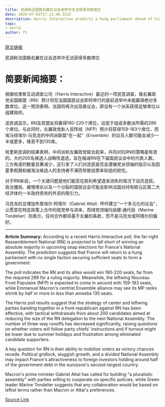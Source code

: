 ```yaml
---
title: 民调称法国极右翼在议会选举中无法获得多数席位
date: 2024-07-03T17:21:46.312Z
description: Harris Interactive predicts a hung parliament ahead of high-stakes run-off on July 7
tags: 
- world
author: ft
---
```


[原文链接](https://ft.com/content/a655a424-a91b-4796-a5e4-fd851a54bb40)

民调称法国极右翼在议会选举中无法获得多数席位

# 简要新闻摘要：

根据哈里斯互动调查公司（Harris Interactive）最近的一项民意调查，极右翼政党全国联盟（RN）预计将在法国国民议会即将举行的提前选举中未能赢得绝对多数席位。这一预测表明，法国将再次出现悬议会，即没有一个派系获得足够席位以组建政府。

该民调显示，RN及其盟友将赢得190-220个席位，远低于组成多数派所需的289个席位。与此同时，左翼政党新人民阵线（NFP）预计将获得159-183个席位，而埃马纽埃尔·马克龙的中间派联盟“在一起”（Ensemble）的议员人数可能会减少一半或更多，降至不到135席。

哈里斯民调的结果表明，中间派和左翼政党联合起来，共同对抗RN的策略是有效的。大约200名候选人战略性退选，旨在缩减RN在下届国民议会中的代表人数。三方角逐的数量显著减少，这引发了人们对选民是否会遵循党派领袖的指示以及因夏季假期和被淘汰候选人的支持者不满而导致投票率较低的担忧。

对于RN来说，一个关键问题是他们能否在胜利希望逐渐消失的情况下动员选民。政治僵局、缓慢增长以及一个分裂的国民议会可能会影响法国对持有欧元区第二大经济体约一半政府债务的外资的吸引力。

马克龙的总理加布里埃尔·阿塔尔（Gabriel Attal）呼吁建立“一个多元化的议会”，让愿意在特定政策上合作的政党参与进来，而绿党领袖玛丽娜·通代丽（Marine Tondelier）则表示，任何合作都将基于左翼的条款，而不是马克龙或阿塔尔的偏好。

---

 **Article Summary:**
According to a recent Harris Interactive poll, the far-right Rassemblement National (RN) is projected to fall short of winning an absolute majority in upcoming snap elections for France's National Assembly. The prediction suggests that France will return to a hung parliament with no single faction securing sufficient seats to form a government.

The poll indicates the RN and its allies would win 190-220 seats, far from the required 289 for a ruling majority. Meanwhile, the leftwing Nouveau Front Populaire (NFP) is expected to come in second with 159-183 seats, while Emmanuel Macron's centrist Ensemble alliance may see its MP ranks shrink by half or more to less than amoeba 135 seats.

The Harris poll results suggest that the strategy of center and leftwing parties banding together in a front republicain against RN has been effective, with tactical withdrawals from about 200 candidates aimed at reducing the size of the RN delegation to the next National Assembly. The number of three-way runoffs has decreased significantly, raising questions on whether voters will follow party chiefs' instructions and if turnout might be lower due to summer holidays and frustration among eliminated candidate supporters.

A key question for RN is their ability to mobilize voters as victory chances recede. Political gridlock, sluggish growth, and a divided National Assembly may impact France's attractiveness to foreign investors holding around half of the government debt in the eurozone's second-largest country.

Macron's prime minister Gabriel Attal has called for building "a pluralistic assembly" with parties willing to cooperate on specific policies, while Green leader Marine Tondelier suggests that any collaboration would be based on leftist terms rather than Macron or Attal's preferences.

[Source Link](https://ft.com/content/a655a424-a91b-4796-a5e4-fd851a54bb40)

